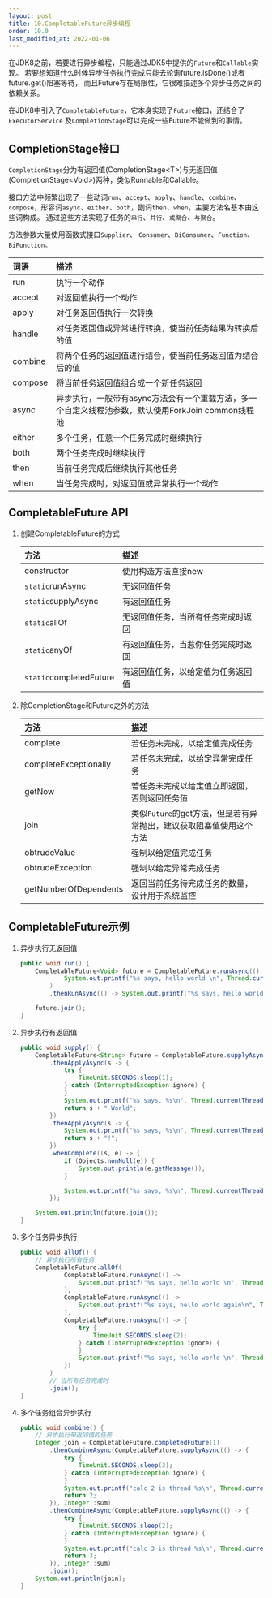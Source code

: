 ```yaml
---
layout: post
title: 10.CompletableFuture异步编程
order: 10.0
last_modified_at: 2022-01-06
---
```


在JDK8之前，若要进行异步编程，只能通过JDK5中提供的`Future`和`Callable`实现。
若要想知道什么时候异步任务执行完成只能去轮询future.isDone()或者future.get()阻塞等待，
而且Future存在局限性，它很难描述多个异步任务之间的依赖关系。

在JDK8中引入了`CompletableFuture`，它本身实现了`Future`接口，还结合了`ExecutorService`
及`CompletionStage`可以完成一些Future不能做到的事情。

## CompletionStage接口
`CompletionStage`分为有返回值(CompletionStage&lt;T>)与无返回值(CompletionStage&lt;Void>)两种，类似Runnable和Callable。

接口方法中频繁出现了一些动词`run`、`accept`、`apply`、`handle`、`combine`、
`compose`，形容词`async`、`either`、`both`，副词`then`、`when`，主要方法名基本由这些词构成。
通过这些方法实现了任务的`串行`、`并行`、`或聚合`、`与聚合`。

方法参数大量使用函数式接口`Supplier`、 `Consumer`、`BiConsumer`、`Function`、`BiFunction`。

|词语|描述
|:---|:---|
|run|执行一个动作|
|accept|对返回值执行一个动作|
|apply|对任务返回值执行一次转换|
|handle|对任务返回值或异常进行转换，使当前任务结果为转换后的值|
|combine|将两个任务的返回值进行结合，使当前任务返回值为结合后的值|
|compose|将当前任务返回值组合成一个新任务返回|
|async|异步执行，一般带有async方法会有一个重载方法，多一个自定义线程池参数，默认使用ForkJoin common线程池|
|either|多个任务，任意一个任务完成时继续执行|
|both|两个任务完成时继续执行|
|then|当前任务完成后继续执行其他任务|
|when|当任务完成时，对返回值或异常执行一个动作|

## CompletableFuture API

1. 创建CompletableFuture的方式
    
    |方法|描述
    |:---|:---|
    |constructor|使用构造方法直接new|
    |`static`runAsync|无返回值任务|
    |`static`supplyAsync|有返回值任务|
    |`static`allOf|无返回值任务，当所有任务完成时返回|
    |`static`anyOf|有返回值任务，当惹你任务完成时返回|
    |`static`completedFuture|有返回值任务，以给定值为任务返回值|

2. 除CompletionStage和Future之外的方法

    |方法|描述|
    |:---|:---|
    |complete|若任务未完成，以给定值完成任务|
    |completeExceptionally|若任务未完成，以给定异常完成任务|
    |getNow|若任务未完成以给定值立即返回，否则返回任务值|
    |join|类似`Future`的get方法，但是若有异常抛出，建议获取阻塞值使用这个方法|
    |obtrudeValue|强制以给定值完成任务|
    |obtrudeException|强制以给定异常完成任务|
    |getNumberOfDependents|返回当前任务待完成任务的数量，设计用于系统监控|

## CompletableFuture示例

1. 异步执行无返回值
    ```java
    public void run() {
        CompletableFuture<Void> future = CompletableFuture.runAsync(() ->
                System.out.printf("%s says, hello world \n", Thread.currentThread().getName())
            )
            .thenRunAsync(() -> System.out.printf("%s says, hello world again\n", Thread.currentThread().getName()));

        future.join();
    }
    ```
2. 异步执行有返回值
    ```java
    public void supply() {
        CompletableFuture<String> future = CompletableFuture.supplyAsync(() -> "Hello")
            .thenApplyAsync(s -> {
                try {
                    TimeUnit.SECONDS.sleep(1);
                } catch (InterruptedException ignore) {
                }
                System.out.printf("%s says, %s\n", Thread.currentThread().getName(), s);
                return s + " World";
            })
            .thenApplyAsync(s -> {
                System.out.printf("%s says, %s\n", Thread.currentThread().getName(), s);
                return s + "!";
            })
            .whenComplete((s, e) -> {
                if (Objects.nonNull(e)) {
                    System.out.println(e.getMessage());
                }

                System.out.printf("%s says, %s\n", Thread.currentThread().getName(), s);
            });

        System.out.println(future.join());
    }
    ```
3. 多个任务异步执行
    ```java
    public void allOf() {
        // 异步执行所有任务
        CompletableFuture.allOf(
                CompletableFuture.runAsync(() ->
                    System.out.printf("%s says, hello world \n", Thread.currentThread().getName())
                ),
                CompletableFuture.runAsync(() ->
                    System.out.printf("%s says, hello world again\n", Thread.currentThread().getName())
                ),
                CompletableFuture.runAsync(() -> {
                    try {
                        TimeUnit.SECONDS.sleep(2);
                    } catch (InterruptedException ignore) {
                    }
                    System.out.printf("%s says, hello world \n", Thread.currentThread().getName());
                })
            )
            // 当所有任务完成时
            .join();
    }
    ```
4. 多个任务组合异步执行
    ```java
    public void combine() {
        // 异步执行带返回值的任务
        Integer join = CompletableFuture.completedFuture(1)
            .thenCombineAsync(CompletableFuture.supplyAsync(() -> {
                try {
                    TimeUnit.SECONDS.sleep(3);
                } catch (InterruptedException ignore) {
                }
                System.out.printf("calc 2 is thread %s\n", Thread.currentThread().getName());
                return 2;
            }), Integer::sum)
            .thenCombineAsync(CompletableFuture.supplyAsync(() -> {
                try {
                    TimeUnit.SECONDS.sleep(2);
                } catch (InterruptedException ignore) {
                }
                System.out.printf("calc 3 is thread %s\n", Thread.currentThread().getName());
                return 3;
            }), Integer::sum)
            .join();
        System.out.println(join);
    }
    ```